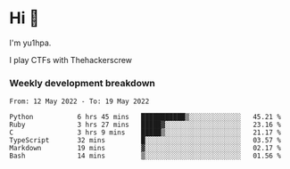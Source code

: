 # Hi 👋

I'm yu1hpa.

I play CTFs with Thehackerscrew

### Weekly development breakdown

<!--START_SECTION:waka-->

```text
From: 12 May 2022 - To: 19 May 2022

Python           6 hrs 45 mins   ███████████▒░░░░░░░░░░░░░   45.21 %
Ruby             3 hrs 27 mins   █████▓░░░░░░░░░░░░░░░░░░░   23.16 %
C                3 hrs 9 mins    █████▒░░░░░░░░░░░░░░░░░░░   21.17 %
TypeScript       32 mins         █░░░░░░░░░░░░░░░░░░░░░░░░   03.57 %
Markdown         19 mins         ▓░░░░░░░░░░░░░░░░░░░░░░░░   02.17 %
Bash             14 mins         ▒░░░░░░░░░░░░░░░░░░░░░░░░   01.56 %
```

<!--END_SECTION:waka-->

